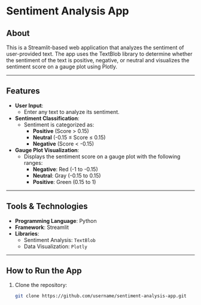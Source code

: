 # Sentiment Analysis App

## About
This is a Streamlit-based web application that analyzes the sentiment of user-provided text. The app uses the TextBlob library to determine whether the sentiment of the text is positive, negative, or neutral and visualizes the sentiment score on a gauge plot using Plotly.

---

## Features
- **User Input**:
  - Enter any text to analyze its sentiment.
- **Sentiment Classification**:
  - Sentiment is categorized as:
    - **Positive** (Score > 0.15)
    - **Neutral** (-0.15 ≤ Score ≤ 0.15)
    - **Negative** (Score < -0.15)
- **Gauge Plot Visualization**:
  - Displays the sentiment score on a gauge plot with the following ranges:
    - **Negative**: Red (-1 to -0.15)
    - **Neutral**: Gray (-0.15 to 0.15)
    - **Positive**: Green (0.15 to 1)

---

## Tools & Technologies
- **Programming Language**: Python
- **Framework**: Streamlit
- **Libraries**:
  - Sentiment Analysis: `TextBlob`
  - Data Visualization: `Plotly`

---

## How to Run the App
1. Clone the repository:
   ```bash
   git clone https://github.com/username/sentiment-analysis-app.git
